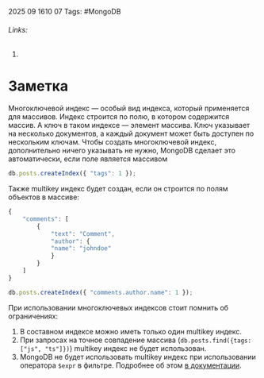 2025 09 1610 07
Tags: #MongoDB 
###### Links: 
1) 
# Заметка
Многоключевой индекс — особый вид индекса, который применяется для массивов. Индекс строится по полю, в котором содержится массив. А ключ в таком индексе — элемент массива. Ключ указывает на несколько документов, а каждый документ может быть доступен по нескольким ключам.
Чтобы создать многоключевой индекс, дополнительно ничего указывать не нужно, MongoDB сделает это автоматически, если поле является массивом
```ts
db.posts.createIndex({ "tags": 1 });
```
Также multikey индекс будет создан, если он строится по полям объектов в массиве:
```ts
{
    "comments": [
        {
            "text": "Comment",
            "author": {
            "name": "johndoe"
            }
        }
    ]
}

db.posts.createIndex({ "comments.author.name": 1 });
```
При использовании многоключевых индексов стоит помнить об ограничениях:

1. В составном индексе можно иметь только один multikey индекс.
2. При запросах на точное совпадение массива (`db.posts.find({tags: ["js", "ts"]})`) multikey индекс не будет использован.
3. MongoDB не будет использовать multikey индекс при использовании оператора `$expr` в фильтре.
Подробнее об этом [в документации](https://mongodb.prakticum-team.ru/docs/manual/core/index-multikey/#limitations).